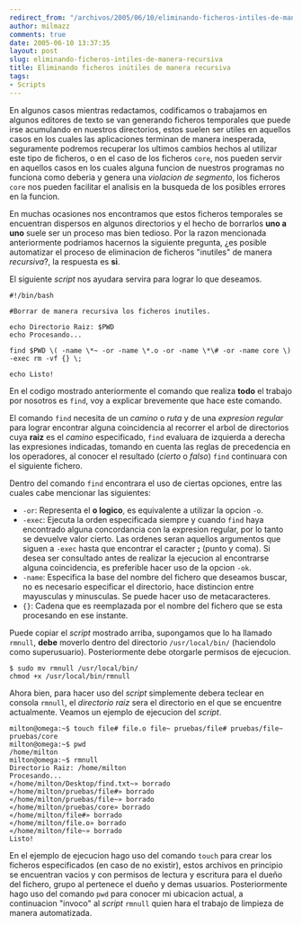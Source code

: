 ```yaml
---
redirect_from: "/archivos/2005/06/10/eliminando-ficheros-intiles-de-manera-recursiva/"
author: milmazz
comments: true
date: 2005-06-10 13:37:35
layout: post
slug: eliminando-ficheros-intiles-de-manera-recursiva
title: Eliminando ficheros inútiles de manera recursiva
tags:
- Scripts
---
```


En algunos casos mientras redactamos, codificamos o trabajamos en algunos editores de texto se van generando ficheros temporales que puede irse acumulando en nuestros directorios, estos suelen ser utiles en aquellos casos en los cuales las aplicaciones terminan de manera inesperada, seguramente podremos recuperar los ultimos cambios hechos al utilizar este tipo de ficheros, o en el caso de los ficheros `core`, nos pueden servir en aquellos casos en los cuales alguna funcion de nuestros programas no funciona como deberia y genera una _violacion de segmento_, los ficheros `core` nos pueden facilitar el analisis en la busqueda de los posibles errores en la funcion.

En muchas ocasiones nos encontramos que estos ficheros temporales se encuentran dispersos en algunos directorios y el hecho de borrarlos **uno a uno** suele ser un proceso mas bien tedioso. Por la razon mencionada anteriormente podriamos hacernos la siguiente pregunta, ¿es posible automatizar el proceso de eliminacion de ficheros "inutiles" de manera _recursiva_?, la respuesta es **si**.

El siguiente _script_ nos ayudara servira para lograr lo que deseamos.

    #!/bin/bash

    #Borrar de manera recursiva los ficheros inutiles.

    echo Directorio Raiz: $PWD
    echo Procesando...

    find $PWD \( -name \*~ -or -name \*.o -or -name \*\# -or -name core \) -exec rm -vf {} \;

    echo Listo!

En el codigo mostrado anteriormente el comando que realiza **todo** el trabajo por nosotros es `find`, voy a explicar brevemente que hace este comando.

El comando `find` necesita de un _camino_ o _ruta_ y de una _expresion regular_ para lograr encontrar alguna coincidencia al recorrer el arbol de directorios cuya **raiz** es el _camino_ especificado, `find` evaluara de izquierda a derecha las expresiones indicadas, tomando en cuenta las reglas de precedencia en los operadores, al conocer el resultado (_cierto_ o _falso_) `find` continuara con el siguiente fichero.

Dentro del comando `find` encontrara el uso de ciertas opciones, entre las cuales cabe mencionar las siguientes:

* `-or`: Representa el **o logico**, es equivalente a utilizar la opcion `-o`.
* `-exec`: Ejecuta la orden especificada siempre y cuando `find` haya encontrado alguna concordancia con la expresion regular, por lo tanto se devuelve valor cierto. Las ordenes seran aquellos argumentos que siguen a `-exec` hasta que encontrar el caracter **;** (punto y coma). Si desea ser consultado antes de realizar la ejecucion al encontrarse alguna coincidencia, es preferible hacer uso de la opcion `-ok`.
* `-name`: Especifica la base del nombre del fichero que deseamos buscar, no es necesario especificar el directorio, hace distincion entre mayusculas y minusculas. Se puede hacer uso de metacaracteres.
* `{}`: Cadena que es reemplazada por el nombre del fichero que se esta procesando en ese instante.

Puede copiar el _script_ mostrado arriba, supongamos que lo ha llamado `rmnull`, **debe** moverlo dentro del directorio `/usr/local/bin/` (haciendolo como superusuario). Posteriormente debe otorgarle permisos de ejecucion.

    $ sudo mv rmnull /usr/local/bin/
    chmod +x /usr/local/bin/rmnull

Ahora bien, para hacer uso del _script_ simplemente debera teclear en consola `rmnull`, el _directorio raiz_ sera el directorio en el que se encuentre actualmente. Veamos un ejemplo de ejecucion del _script_.

    milton@omega:~$ touch file# file.o file~ pruebas/file# pruebas/file~ pruebas/core
    milton@omega:~$ pwd
    /home/milton
    milton@omega:~$ rmnull
    Directorio Raiz: /home/milton
    Procesando...
    «/home/milton/Desktop/find.txt~» borrado
    «/home/milton/pruebas/file#» borrado
    «/home/milton/pruebas/file~» borrado
    «/home/milton/pruebas/core» borrado
    «/home/milton/file#» borrado
    «/home/milton/file.o» borrado
    «/home/milton/file~» borrado
    Listo!

En el ejemplo de ejecucion hago uso del comando `touch` para crear los ficheros especificados (en caso de no existir), estos archivos en principio se encuentran vacios y con permisos de lectura y escritura para el dueño del fichero, grupo al pertenece el dueño y demas usuarios. Posteriormente hago uso del comando `pwd` para conocer mi ubicacion actual, a continuacion "invoco" al _script_ `rmnull` quien hara el trabajo de limpieza de manera automatizada.
